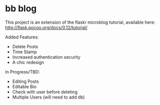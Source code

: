 # bb blog

This project is an extension of the flaskr microblog tutorial, available here: http://flask.pocoo.org/docs/0.12/tutorial/

Added Features:
* Delete Posts
* Time Stamp
* Increased authentication security
* A chic redesign

In Progress/TBD:
* Editing Posts
* Editable Bio
* Check with user before deleting
* Multiple Users (will need to add db)
